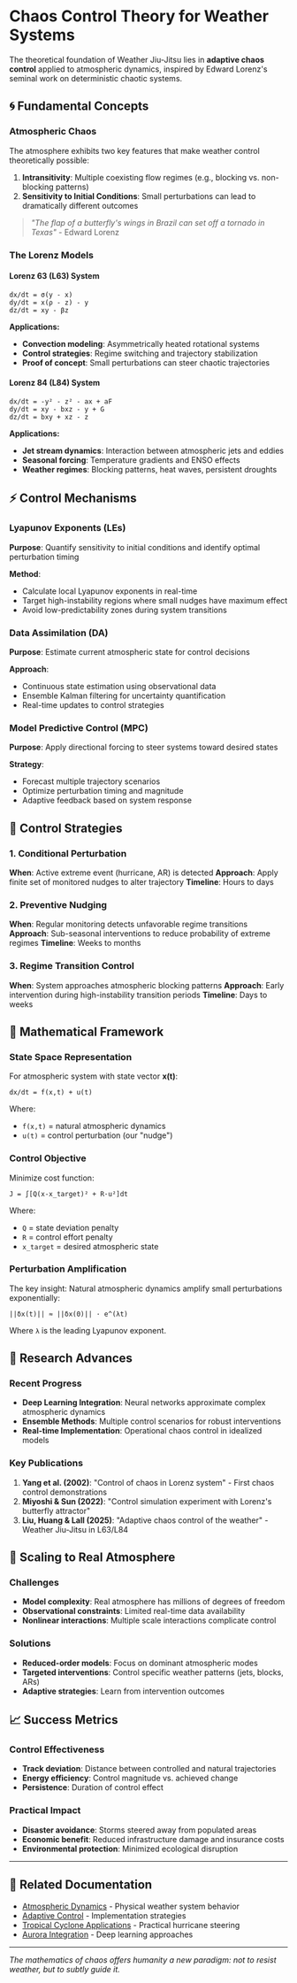 # Chaos Control Theory for Weather Systems

The theoretical foundation of Weather Jiu-Jitsu lies in **adaptive chaos control** applied to atmospheric dynamics, inspired by Edward Lorenz's seminal work on deterministic chaotic systems.

## 🌀 Fundamental Concepts

### Atmospheric Chaos
The atmosphere exhibits two key features that make weather control theoretically possible:

1. **Intransitivity**: Multiple coexisting flow regimes (e.g., blocking vs. non-blocking patterns)
2. **Sensitivity to Initial Conditions**: Small perturbations can lead to dramatically different outcomes

> *"The flap of a butterfly's wings in Brazil can set off a tornado in Texas"* - Edward Lorenz

### The Lorenz Models

#### Lorenz 63 (L63) System
```
dx/dt = σ(y - x)
dy/dt = x(ρ - z) - y  
dz/dt = xy - βz
```

**Applications:**
- **Convection modeling**: Asymmetrically heated rotational systems
- **Control strategies**: Regime switching and trajectory stabilization
- **Proof of concept**: Small perturbations can steer chaotic trajectories

#### Lorenz 84 (L84) System  
```
dx/dt = -y² - z² - ax + aF
dy/dt = xy - bxz - y + G
dz/dt = bxy + xz - z
```

**Applications:**
- **Jet stream dynamics**: Interaction between atmospheric jets and eddies
- **Seasonal forcing**: Temperature gradients and ENSO effects
- **Weather regimes**: Blocking patterns, heat waves, persistent droughts

## ⚡ Control Mechanisms

### Lyapunov Exponents (LEs)
**Purpose**: Quantify sensitivity to initial conditions and identify optimal perturbation timing

**Method**: 
- Calculate local Lyapunov exponents in real-time
- Target high-instability regions where small nudges have maximum effect
- Avoid low-predictability zones during system transitions

### Data Assimilation (DA)
**Purpose**: Estimate current atmospheric state for control decisions

**Approach**:
- Continuous state estimation using observational data
- Ensemble Kalman filtering for uncertainty quantification
- Real-time updates to control strategies

### Model Predictive Control (MPC)
**Purpose**: Apply directional forcing to steer systems toward desired states

**Strategy**:
- Forecast multiple trajectory scenarios
- Optimize perturbation timing and magnitude
- Adaptive feedback based on system response

## 🎯 Control Strategies

### 1. Conditional Perturbation
**When**: Active extreme event (hurricane, AR) is detected
**Approach**: Apply finite set of monitored nudges to alter trajectory
**Timeline**: Hours to days

### 2. Preventive Nudging  
**When**: Regular monitoring detects unfavorable regime transitions
**Approach**: Sub-seasonal interventions to reduce probability of extreme regimes
**Timeline**: Weeks to months

### 3. Regime Transition Control
**When**: System approaches atmospheric blocking patterns
**Approach**: Early intervention during high-instability transition periods
**Timeline**: Days to weeks

## 🧮 Mathematical Framework

### State Space Representation
For atmospheric system with state vector **x(t)**:

```
dx/dt = f(x,t) + u(t)
```

Where:
- `f(x,t)` = natural atmospheric dynamics
- `u(t)` = control perturbation (our "nudge")

### Control Objective
Minimize cost function:
```
J = ∫[Q(x-x_target)² + R·u²]dt
```

Where:
- `Q` = state deviation penalty 
- `R` = control effort penalty
- `x_target` = desired atmospheric state

### Perturbation Amplification
The key insight: Natural atmospheric dynamics amplify small perturbations exponentially:

```
||δx(t)|| ≈ ||δx(0)|| · e^(λt)
```

Where `λ` is the leading Lyapunov exponent.

## 🔬 Research Advances

### Recent Progress
- **Deep Learning Integration**: Neural networks approximate complex atmospheric dynamics
- **Ensemble Methods**: Multiple control scenarios for robust interventions
- **Real-time Implementation**: Operational chaos control in idealized models

### Key Publications
1. **Yang et al. (2002)**: "Control of chaos in Lorenz system" - First chaos control demonstrations
2. **Miyoshi & Sun (2022)**: "Control simulation experiment with Lorenz's butterfly attractor"
3. **Liu, Huang & Lall (2025)**: "Adaptive chaos control of the weather" - Weather Jiu-Jitsu in L63/L84

## 🎯 Scaling to Real Atmosphere

### Challenges
- **Model complexity**: Real atmosphere has millions of degrees of freedom
- **Observational constraints**: Limited real-time data availability
- **Nonlinear interactions**: Multiple scale interactions complicate control

### Solutions
- **Reduced-order models**: Focus on dominant atmospheric modes
- **Targeted interventions**: Control specific weather patterns (jets, blocks, ARs)
- **Adaptive strategies**: Learn from intervention outcomes

## 📈 Success Metrics

### Control Effectiveness
- **Track deviation**: Distance between controlled and natural trajectories
- **Energy efficiency**: Control magnitude vs. achieved change
- **Persistence**: Duration of control effect

### Practical Impact
- **Disaster avoidance**: Storms steered away from populated areas
- **Economic benefit**: Reduced infrastructure damage and insurance costs
- **Environmental protection**: Minimized ecological disruption

---

## 🔗 Related Documentation

- [Atmospheric Dynamics](./atmospheric-dynamics.md) - Physical weather system behavior
- [Adaptive Control](./adaptive-control.md) - Implementation strategies
- [Tropical Cyclone Applications](../applications/tropical-cyclones.md) - Practical hurricane steering
- [Aurora Integration](../implementations/aurora-integration.md) - Deep learning approaches

---

*The mathematics of chaos offers humanity a new paradigm: not to resist weather, but to subtly guide it.*